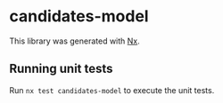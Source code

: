 # candidates-model

This library was generated with [Nx](https://nx.dev).

## Running unit tests

Run `nx test candidates-model` to execute the unit tests.
